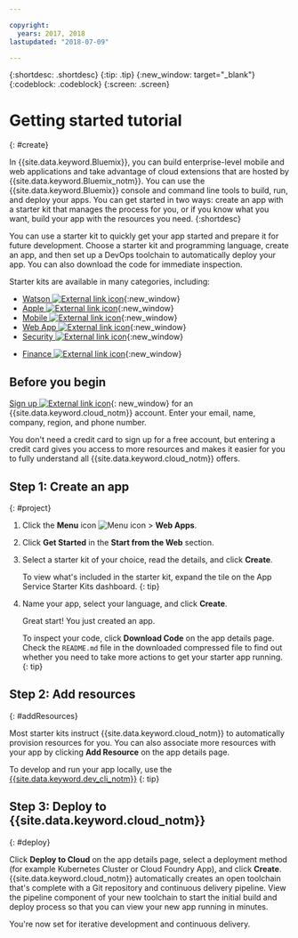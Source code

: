 ```yaml
---

copyright:
  years: 2017, 2018
lastupdated: "2018-07-09"

---
```


{:shortdesc: .shortdesc}
{:tip: .tip}
{:new_window: target="_blank"}
{:codeblock: .codeblock}
{:screen: .screen}

# Getting started tutorial
{: #create}

In {{site.data.keyword.Bluemix}}, you can build enterprise-level mobile and web applications and take advantage of cloud extensions that are hosted by {{site.data.keyword.Bluemix_notm}}. You can use the {{site.data.keyword.Bluemix}} console and command line tools to build, run, and deploy your apps. You can get started in two ways: create an app with a starter kit that manages the process for you, or if you know what you want, build your app with the resources you need.
{:shortdesc}

You can use a starter kit to quickly get your app started and prepare it for future development. Choose a starter kit and programming language, create an app, and then set up a DevOps toolchain to automatically deploy your app. You can also download the code for immediate inspection.

Starter kits are available in many categories, including:

* [Watson ![External link icon](../icons/launch-glyph.svg "External link icon")](https://console.bluemix.net/developer/watson/dashboard){:new_window}
* [Apple ![External link icon](../icons/launch-glyph.svg "External link icon")](https://console.bluemix.net/developer/appledevelopment/dashboard){:new_window}
* [Mobile ![External link icon](../icons/launch-glyph.svg "External link icon")](https://console.bluemix.net/developer/mobile/dashboard){:new_window}
* [Web App ![External link icon](../icons/launch-glyph.svg "External link icon")](https://console.bluemix.net/developer/appservice/dashboard){:new_window}
* [Security ![External link icon](../icons/launch-glyph.svg "External link icon")](https://console.bluemix.net/developer/security/dashboard){:new_window}
<!--* [Watson Data Platform developer console](https://console.bluemix.net/developer/dataplatform)-->
* [Finance ![External link icon](../icons/launch-glyph.svg "External link icon")](https://console.bluemix.net/developer/finance/dashboard){:new_window}

## Before you begin

[Sign up ![External link icon](../icons/launch-glyph.svg "External link icon")](https://console.bluemix.net){: new_window} for an {{site.data.keyword.cloud_notm}} account. Enter your email, name, company, region, and phone number.

You don't need a credit card to sign up for a free account, but entering a credit card gives you access to more resources and makes it easier for you to fully understand all {{site.data.keyword.cloud_notm}} offers.

## Step 1: Create an app
{: #project}

1. Click the **Menu** icon ![Menu icon](../icons/icon_hamburger.svg) > **Web Apps**.

2. Click **Get Started** in the **Start from the Web** section.

3. Select a starter kit of your choice, read the details, and click **Create**.

   To view what's included in the starter kit, expand the tile on the App Service Starter Kits dashboard.
   {: tip}

4. Name your app, select your language, and click **Create**.

   Great start! You just created an app.

   To inspect your code, click **Download Code** on the app details page. Check the `README.md` file in the downloaded  compressed file to find out whether you need to take more actions to get your starter app running.
   {: tip}

## Step 2: Add resources
{: #addResources}

Most starter kits instruct {{site.data.keyword.cloud_notm}} to automatically provision resources for you. You can also associate more resources with your app by clicking **Add Resource** on the app details page.

To develop and run your app locally, use the [{{site.data.keyword.dev_cli_notm}}](../cli/idt/index.html)
{: tip}

## Step 3: Deploy to {{site.data.keyword.cloud_notm}}
{: #deploy}

Click **Deploy to Cloud** on the app details page, select a deployment method (for example Kubernetes Cluster or Cloud Foundry App), and click **Create**. {{site.data.keyword.cloud_notm}} automatically creates an open toolchain that's complete with a Git repository and continuous delivery pipeline. View the pipeline component of your new toolchain to start the initial build and deploy process so that you can view your new app running in minutes.

You're now set for iterative development and continuous delivery.
